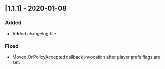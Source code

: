 ## [1.1.1] - 2020-01-08

### Added
- Added changelog file.

### Fixed
- Moved OnPolicyAccepted callback invocation after player prefs flags are set.
